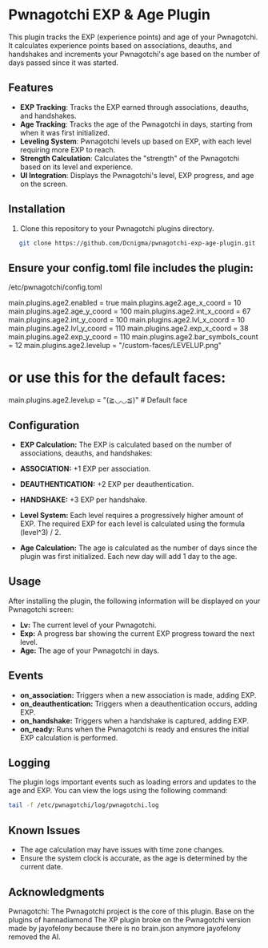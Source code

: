 # Pwnagotchi EXP & Age Plugin

This plugin tracks the EXP (experience points) and age of your Pwnagotchi. It calculates experience points based on associations, deauths, and handshakes and increments your Pwnagotchi's age based on the number of days passed since it was started.

## Features

- **EXP Tracking**: Tracks the EXP earned through associations, deauths, and handshakes.
- **Age Tracking**: Tracks the age of the Pwnagotchi in days, starting from when it was first initialized.
- **Leveling System**: Pwnagotchi levels up based on EXP, with each level requiring more EXP to reach.
- **Strength Calculation**: Calculates the "strength" of the Pwnagotchi based on its level and experience.
- **UI Integration**: Displays the Pwnagotchi's level, EXP progress, and age on the screen.
  
## Installation

1. Clone this repository to your Pwnagotchi plugins directory.
```bash
   git clone https://github.com/Dcnigma/pwnagotchi-exp-age-plugin.git
```
## Ensure your config.toml file includes the plugin:

/etc/pwnagotchi/config.toml

main.plugins.age2.enabled = true
main.plugins.age2.age_x_coord = 10
main.plugins.age2.age_y_coord = 100
main.plugins.age2.int_x_coord = 67
main.plugins.age2.int_y_coord = 100
main.plugins.age2.lvl_x_coord = 10
main.plugins.age2.lvl_y_coord = 110
main.plugins.age2.exp_x_coord = 38
main.plugins.age2.exp_y_coord = 110
main.plugins.age2.bar_symbols_count = 12
main.plugins.age2.levelup = "/custom-faces/LEVELUP.png"
# or use this for the default faces: 
main.plugins.age2.levelup = "(≧◡◡≦)"  # Default face

## Configuration

- **EXP Calculation:** The EXP is calculated based on the number of associations, deauths, and handshakes:

- **ASSOCIATION:** +1 EXP per association.
- **DEAUTHENTICATION:** +2 EXP per deauthentication.
- **HANDSHAKE:** +3 EXP per handshake.
- **Level System:** Each level requires a progressively higher amount of EXP. The required EXP for each level is calculated using the formula (level^3) / 2.

- **Age Calculation:** The age is calculated as the number of days since the plugin was first initialized. Each new day will add 1 day to the age.

## Usage
After installing the plugin, the following information will be displayed on your Pwnagotchi screen:

- **Lv:** The current level of your Pwnagotchi.
- **Exp:** A progress bar showing the current EXP progress toward the next level.
- **Age:** The age of your Pwnagotchi in days.

## Events
- **on_association:** Triggers when a new association is made, adding EXP.
- **on_deauthentication:** Triggers when a deauthentication occurs, adding EXP.
- **on_handshake:** Triggers when a handshake is captured, adding EXP.
- **on_ready:** Runs when the Pwnagotchi is ready and ensures the initial EXP calculation is performed.

## Logging
The plugin logs important events such as loading errors and updates to the age and EXP. You can view the logs using the following command:
```bash
tail -f /etc/pwnagotchi/log/pwnagotchi.log
```
## Known Issues
- The age calculation may have issues with time zone changes.
- Ensure the system clock is accurate, as the age is determined by the current date.

## Acknowledgments
Pwnagotchi: The Pwnagotchi project is the core of this plugin.
Base on the plugins of hannadiamond
The XP plugin broke on the Pwnagotchi version made by jayofelony
because there is no brain.json anymore jayofelony removed the AI.
